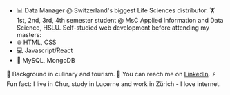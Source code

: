 - 📊 Data Manager @ Switzerland's biggest Life Sciences distributor.
🏋️ 1st, 2nd, 3rd, 4th semester student @ MsC Applied Information and Data Science, HSLU. 
Self-studied web development before attending my masters:
- 🌐 HTML, CSS
- 💻 Javascript/React
- 💾 MySQL, MongoDB 

🍳 Background in culinary and tourism.
📧 You can reach me on [LinkedIn]([https://www.linkedin.com](https://www.linkedin.com/in/jaronimas-snipas/)).
⚡ Fun fact: I live in Chur, study in Lucerne and work in Zürich - I love internet.

